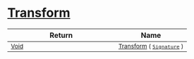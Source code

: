 # [Transform](./TranslatePreproc-100663827.md)


| Return | Name | 
| --- | --- | 
| <sub>[Void](https://docs.microsoft.com/en-us/dotnet/api/System.Void)</sub><img width=200/>| <sub>[Transform](./TranslatePreproc-100663827.md) ( [`Signature`](./../../../../Signature.md) )</sub>| <br>


